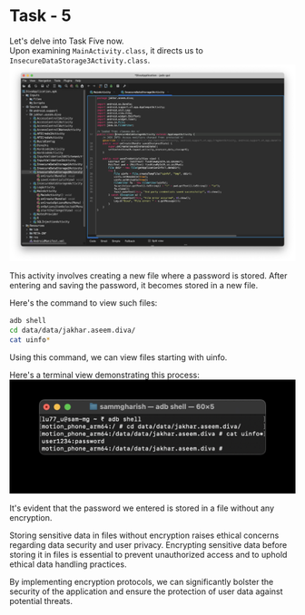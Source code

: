 # Task - 5

Let's delve into Task Five now.  
Upon examining `MainActivity.class`, it directs us to `InsecureDataStorage3Activity.class`.
![Untitled](DIVA%20ScreenShots/Level%20-%205%20(InsecureDataStorage3Activity).png)

This activity involves creating a new file where a password is stored. After entering and saving the password, it becomes stored in a new file.

Here's the command to view such files:
```bash
adb shell
cd data/data/jakhar.aseem.diva/
cat uinfo*
```
Using this command, we can view files starting with uinfo.

Here's a terminal view demonstrating this process:
![Untitled](DIVA%20ScreenShots/Level%20-%205%20(Terminal).jpg)

It's evident that the password we entered is stored in a file without any encryption.

Storing sensitive data in files without encryption raises ethical concerns regarding data security and user privacy. Encrypting sensitive data before storing it in files is essential to prevent unauthorized access and to uphold ethical data handling practices.

By implementing encryption protocols, we can significantly bolster the security of the application and ensure the protection of user data against potential threats.